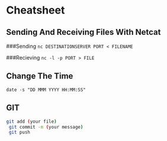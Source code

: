 # Cheatsheet 

## Sending And Receiving Files With Netcat

###Sending
`nc DESTINATIONSERVER PORT < FILENAME`

###Recieving
`nc -l -p PORT > FILE`


## Change The Time

`date -s "DD MMM YYYY HH:MM:SS"`


## GIT

```bash
git add (your file)
 git commit -m (your message)  
 git push
```
